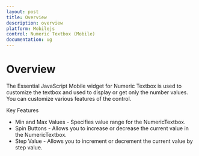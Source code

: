 ```yaml
---
layout: post
title: Overview
description: overview
platform: Mobilejs
control: Numeric Textbox (Mobile)
documentation: ug
---
```


# Overview

The Essential JavaScript Mobile widget for Numeric Textbox is used to customize the textbox and used to display or get only the number values. You can customize various features of the control.

Key Features

* Min and Max Values - Specifies value range for the NumericTextbox.
* Spin Buttons - Allows you to increase or decrease the current value in the NumericTextbox.
* Step Value - Allows you to increment or decrement the current value by step value.

